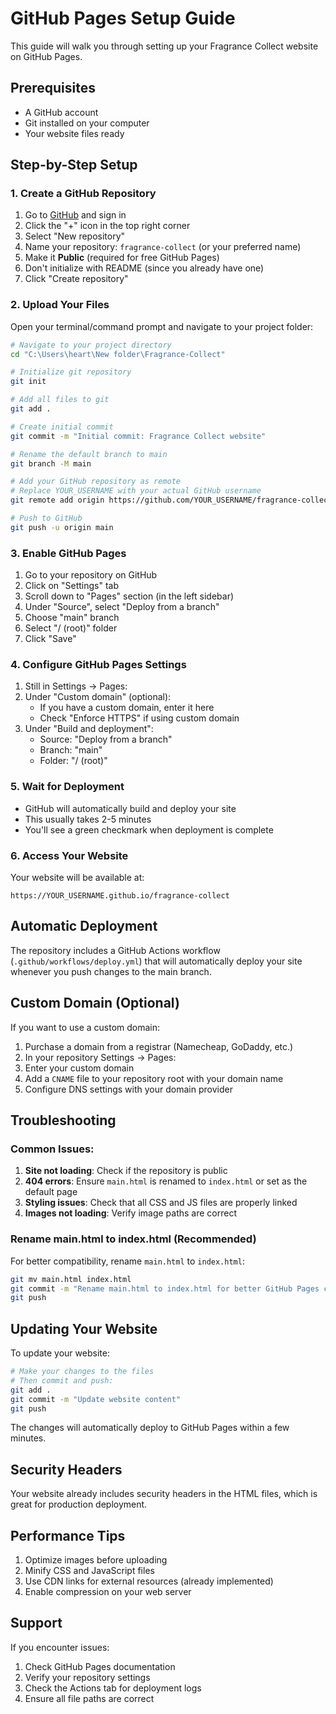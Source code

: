 # GitHub Pages Setup Guide

This guide will walk you through setting up your Fragrance Collect website on GitHub Pages.

## Prerequisites

- A GitHub account
- Git installed on your computer
- Your website files ready

## Step-by-Step Setup

### 1. Create a GitHub Repository

1. Go to [GitHub](https://github.com) and sign in
2. Click the "+" icon in the top right corner
3. Select "New repository"
4. Name your repository: `fragrance-collect` (or your preferred name)
5. Make it **Public** (required for free GitHub Pages)
6. Don't initialize with README (since you already have one)
7. Click "Create repository"

### 2. Upload Your Files

Open your terminal/command prompt and navigate to your project folder:

```bash
# Navigate to your project directory
cd "C:\Users\heart\New folder\Fragrance-Collect"

# Initialize git repository
git init

# Add all files to git
git add .

# Create initial commit
git commit -m "Initial commit: Fragrance Collect website"

# Rename the default branch to main
git branch -M main

# Add your GitHub repository as remote
# Replace YOUR_USERNAME with your actual GitHub username
git remote add origin https://github.com/YOUR_USERNAME/fragrance-collect.git

# Push to GitHub
git push -u origin main
```

### 3. Enable GitHub Pages

1. Go to your repository on GitHub
2. Click on "Settings" tab
3. Scroll down to "Pages" section (in the left sidebar)
4. Under "Source", select "Deploy from a branch"
5. Choose "main" branch
6. Select "/ (root)" folder
7. Click "Save"

### 4. Configure GitHub Pages Settings

1. Still in Settings → Pages:
2. Under "Custom domain" (optional):
   - If you have a custom domain, enter it here
   - Check "Enforce HTTPS" if using custom domain
3. Under "Build and deployment":
   - Source: "Deploy from a branch"
   - Branch: "main"
   - Folder: "/ (root)"

### 5. Wait for Deployment

- GitHub will automatically build and deploy your site
- This usually takes 2-5 minutes
- You'll see a green checkmark when deployment is complete

### 6. Access Your Website

Your website will be available at:
```
https://YOUR_USERNAME.github.io/fragrance-collect
```

## Automatic Deployment

The repository includes a GitHub Actions workflow (`.github/workflows/deploy.yml`) that will automatically deploy your site whenever you push changes to the main branch.

## Custom Domain (Optional)

If you want to use a custom domain:

1. Purchase a domain from a registrar (Namecheap, GoDaddy, etc.)
2. In your repository Settings → Pages:
3. Enter your custom domain
4. Add a `CNAME` file to your repository root with your domain name
5. Configure DNS settings with your domain provider

## Troubleshooting

### Common Issues:

1. **Site not loading**: Check if the repository is public
2. **404 errors**: Ensure `main.html` is renamed to `index.html` or set as the default page
3. **Styling issues**: Check that all CSS and JS files are properly linked
4. **Images not loading**: Verify image paths are correct

### Rename main.html to index.html (Recommended)

For better compatibility, rename `main.html` to `index.html`:

```bash
git mv main.html index.html
git commit -m "Rename main.html to index.html for better GitHub Pages compatibility"
git push
```

## Updating Your Website

To update your website:

```bash
# Make your changes to the files
# Then commit and push:
git add .
git commit -m "Update website content"
git push
```

The changes will automatically deploy to GitHub Pages within a few minutes.

## Security Headers

Your website already includes security headers in the HTML files, which is great for production deployment.

## Performance Tips

1. Optimize images before uploading
2. Minify CSS and JavaScript files
3. Use CDN links for external resources (already implemented)
4. Enable compression on your web server

## Support

If you encounter issues:
1. Check GitHub Pages documentation
2. Verify your repository settings
3. Check the Actions tab for deployment logs
4. Ensure all file paths are correct 
